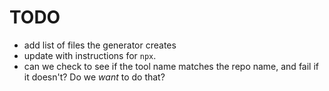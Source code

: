 # TODO

* add list of files the generator creates
* update with instructions for `npx`.
* can we check to see if the tool name matches the repo name, and fail if it doesn't? Do we _want_ to do that?